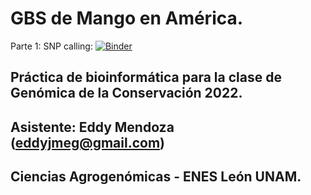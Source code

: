 # GBS de Mango en América.
Parte 1: SNP calling: [![Binder](https://mybinder.org/badge_logo.svg)](https://mybinder.org/v2/gh/somnya/mango_popgen.git/main?labpath=snp_calling.ipynb)
## Práctica de bioinformática para la clase de Genómica de la Conservación 2022.
## Asistente: Eddy Mendoza (eddyjmeg@gmail.com)
## Ciencias Agrogenómicas - ENES León UNAM.
